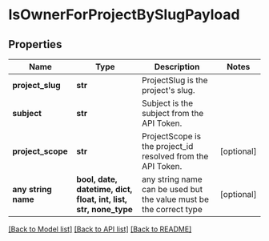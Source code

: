 # IsOwnerForProjectBySlugPayload


## Properties
Name | Type | Description | Notes
------------ | ------------- | ------------- | -------------
**project_slug** | **str** | ProjectSlug is the project&#39;s slug. | 
**subject** | **str** | Subject is the subject from the API Token. | 
**project_scope** | **str** | ProjectScope is the project_id resolved from the API Token. | [optional] 
**any string name** | **bool, date, datetime, dict, float, int, list, str, none_type** | any string name can be used but the value must be the correct type | [optional]

[[Back to Model list]](../README.md#documentation-for-models) [[Back to API list]](../README.md#documentation-for-api-endpoints) [[Back to README]](../README.md)


